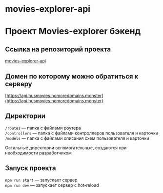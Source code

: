 # movies-explorer-api

# Проект Movies-explorer бэкенд

## Ссылка на репозиторий проекта
[movies-explorer-api](https://github.com/khuseynkhasiev/movies-explorer-api)

## Домен по которому можно обратиться к серверу
[https://api.husmovies.nomoredomains.monster](https://api.husmovies.nomoredomains.monster)

## Директории

`/routes` — папка с файлами роутера  
`/controllers` — папка с файлами контроллеров пользователя и карточки   
`/models` — папка с файлами описания схем пользователя и карточки

Остальные директории вспомогательные, создаются при необходимости разработчиком

## Запуск проекта

`npm run start` — запускает сервер   
`npm run dev` — запускает сервер с hot-reload

